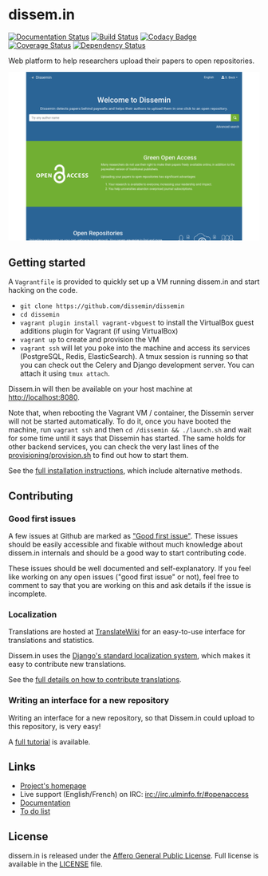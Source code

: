 dissem.in
=========

[![Documentation Status](https://readthedocs.org/projects/dissemin/badge/?version=latest)](https://dissemin.readthedocs.io/en/latest/?badge=latest)
[![Build Status](https://travis-ci.org/dissemin/dissemin.svg?branch=master)](https://travis-ci.org/dissemin/dissemin)
[![Codacy Badge](https://api.codacy.com/project/badge/Grade/e8d7f47263fd4cfa9afb5ef5ebe95668)](https://www.codacy.com/app/dissemin/dissemin)
[![Coverage Status](https://coveralls.io/repos/dissemin/dissemin/badge.svg?branch=master&service=github)](https://coveralls.io/github/dissemin/dissemin?branch=master)
[![Dependency Status](https://dependencyci.com/github/dissemin/dissemin/badge)](https://dependencyci.com/github/dissemin/dissemin)

Web platform to help researchers upload their papers to open repositories.

![dissem.in homepage](screenshot.png)


## Getting started

A `Vagrantfile` is provided to quickly set up a VM running dissem.in and start
hacking on the code.

* `git clone https://github.com/dissemin/dissemin`
* `cd dissemin`
* `vagrant plugin install vagrant-vbguest` to install the VirtualBox guest additions
  plugin for Vagrant (if using VirtualBox)
* `vagrant up` to create and provision the VM
* `vagrant ssh` will let you poke into the machine and access its services
(PostgreSQL, Redis, ElasticSearch). A tmux session is running so that you
can check out the Celery and Django development server. You can attach it
using `tmux attach`.

Dissem.in will then be available on your host machine at
[http://localhost:8080](http://localhost:8080).

Note that, when rebooting the Vagrant VM / container, the Dissemin server will
not be started automatically. To do it, once you have booted the machine, run
`vagrant ssh` and then `cd /dissemin && ./launch.sh` and wait for some time
until it says that Dissemin has started. The same holds for other backend
services, you can check the very last lines of the
[provisioning/provision.sh](https://github.com/dissemin/dissemin/blob/master/provisioning/provision.sh)
to find out how to start them.


See the [full installation instructions](https://dissemin.readthedocs.io/en/latest/install.html),
which include alternative methods.


## Contributing

### Good first issues

A few issues at Github are marked as ["Good first
issue"](https://github.com/dissemin/dissemin/issues?q=is%3Aissue+is%3Aopen+label%3A%22good+first+issue%22).
These issues should be easily accessible and fixable without much knowledge
about dissem.in internals and should be a good way to start contributing code.

These issues should be well documented and self-explanatory. If you feel like
working on any open issues ("good first issue" or not), feel free to comment
to say that you are working on this and ask details if the issue is
incomplete.


### Localization

Translations are hosted at
[TranslateWiki](https://translatewiki.net/wiki/Translating:Dissemin) for an
easy-to-use interface for translations and statistics.

Dissem.in uses the [Django's standard localization
system](https://docs.djangoproject.com/en/1.8/topics/i18n/), which makes it
easy to contribute new translations.

See the
[full details on how to contribute translations](https://dissemin.readthedocs.io/en/latest/localization.html).


### Writing an interface for a new repository

Writing an interface for a new repository, so that Dissem.in could upload to
this repository, is very easy!

A 
[full tutorial](https://dissemin.readthedocs.io/en/latest/repository_interfaces.html) is available.


## Links

* [Project's homepage](http://dissem.in)
* Live support (English/French) on IRC: [irc://irc.ulminfo.fr/#openaccess](irc://irc.ulminfo.fr/#openaccess)
* [Documentation](https://dissemin.readthedocs.io/en/latest/)
* [To do list](https://github.com/wetneb/dissemin/issues)


## License

dissem.in is released under the [Affero General Public
License](http://www.gnu.org/licenses/agpl-3.0.en.html). Full license is
available in the [LICENSE](LICENSE) file.
